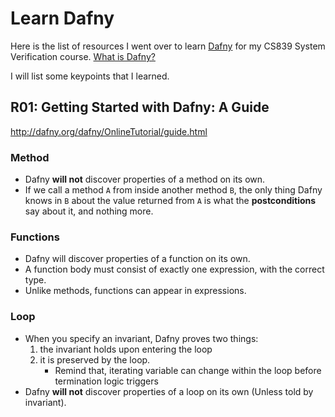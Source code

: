 # Learn Dafny

Here is the list of resources I went over to learn [Dafny](https://dafny.org/) for my CS839 System Verification course. [What is Dafny?](https://en.wikipedia.org/wiki/Dafny)

I will list some keypoints that I learned.

## R01: Getting Started with Dafny: A Guide
http://dafny.org/dafny/OnlineTutorial/guide.html

### Method
* Dafny **will not** discover properties of a method on its own.
* If we call a method `A` from inside another method `B`, the only thing Dafny knows in `B` about the value returned from  `A` is what the **postconditions** say about it, and nothing more.


### Functions
* Dafny will discover properties of a function on its own.
* A function body must consist of exactly one expression, with the correct type.
* Unlike methods, functions can appear in expressions. 

### Loop
* When you specify an invariant, Dafny proves two things: 
    1. the invariant holds upon entering the loop
    2. it is preserved by the loop.
        * Remind that, iterating variable can change within the loop before termination logic triggers 
* Dafny **will not** discover properties of a loop on its own (Unless told by invariant).
